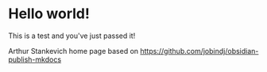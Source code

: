 # Hello world!

This is a test and you've just passed it!

Arthur Stankevich home page based on https://github.com/jobindj/obsidian-publish-mkdocs
